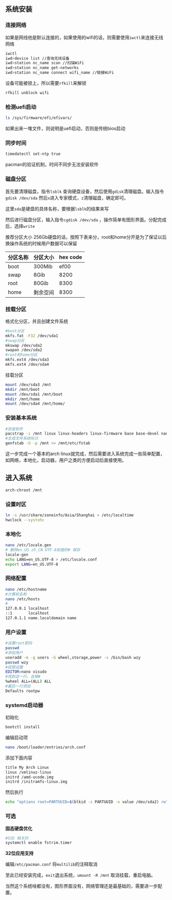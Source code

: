 ## 系统安装

### 连接网络

如果是网线他是默认连接的，如果使用的wifi的话，则需要使用`iwctl`来连接无线网络

```bash
iwctl
iwd>device list //查询无线设备
iwd>station nc_name scan //扫描WiFi
iwd>station nc_name get-networks
iwd>station nc_name connect wifi_name //链接WiFi
```

设备可能被锁上，所以需要`rfkill`来解锁

```bash
rfkill unblock wifi
```

### 检测uefi启动

```bash
ls /sys/firmware/efi/efivars/
```

如果出来一堆文件，则说明是uefi启动，否则是传统bios启动

### 同步时间

```bash
timedatectl set-ntp true
```

pacman的验证机制，时间不同步无法安装软件

### 磁盘分区

首先要清理磁盘，指令`lsblk` 查询硬盘设备，然后使用`gdisk`清理磁盘。输入指令`gdisk /dev/sda` 然后`x`进入专家模式，`z`清理磁盘，确定即可。

这里`sda`是硬盘的具体名称，要根据`lsblk`的结果来写

然后进行磁盘分区，输入指令`cgdisk /dev/sda` ，操作简单有图形界面。分配完成后，选择`write` 

推荐分区大小 256Gb硬盘的话，按照下表来分，root和home分开是为了保证以后换操作系统的时候用户数据可以保留

| 分区名称 | 分区大小 | hex code |
| -------- | -------- | -------- |
| boot     | 300Mib   | ef00     |
| swap     | 8Gib     | 8200     |
| root     | 80Gib    | 8300     |
| home     | 剩余空间 | 8300     |

### 挂载分区

格式化分区，并且创建文件系统

```bash
#boot分区
mkfs.fat -F32 /dev/sda1
#swap分区
mkswap /dev/sda2
swapon /dev/sda2
#root和home分区
mkfs.ext4 /dev/sda3
mkfs.ext4 /dev/sda4
```

挂载分区

```bash
mount /dev/sda3 /mnt
mkdir /mnt/boot
mount /dev/sda1 /mnt/boot
mkdir /mnt/home
mount /dev/sda4 /mnt/home/
```

### 安装基本系统
```bash
#安装软件
pacstrap -i /mnt linux linux-headers linux-firmware base base-devel nano amd-ucode intel-ucode//虚拟机应该可以不用安装微码
#生成文件系统标识
genfstab -U -p /mnt >> /mnt/etc/fstab
```

这一步完成一个基本的arch linux就完成，然后需要进入系统完成一些简单配置，如网络，本地化，启动器，用户之类的方便启动后直接使用。

## 进入系统

```bash
arch-chroot /mnt
```

### 设置时区

```bash
ln -s /usr/share/zoneinfo/Asia/Shanghai > /etc/localtime
hwclock --systohc
```

### 本地化

```bash
nano /etc/locale.gen
# 删除en_US zh_CN UTF-8前面的# 保存
locale-gen
echo LANG=en_US.UTF-8 > /etc/locale.conf
export LANG=en_US.UTF-8
```

### 网络配置

```bash
nano /etc/hostname
#计算机名称
nano /etc/hosts
#
127.0.0.1 localhost
::1       localhost
127.0.1.1 name.localdomain name
```

### 用户设置

```bash
#设置root密码
passwd
#添加用户
useradd -m -g users -G wheel,storage,power -s /bin/bash wzy
passwd wzy
#权限设置
EDITOR=nano visudo
#找到这一行，去掉#
%wheel ALL=(ALL) ALL
#最后一行添加
Defaults rootpw
```

### systemd启动器

初始化

```bash
bootctl install
```

编辑启动项

```bash
nano /boot/loader/entries/arch.conf
```

添加下面内容

```bash
title My Arch Linux
linux /vmlinuz-linux
initrd /amd-ucode.img
initrd /initramfs-linux.img
```

然后执行

```bash
echo "options root=PARTUUID=$(blkid -s PARTUUID -o value /dev/sda2) rw" >> /boot/loader/entries/arch.conf
```

### 可选

**固态硬盘优化**

```bash
#SSD 相关的
systemctl enable fstrim.timer
```

**32位应用支持**

编辑`/etc/pacman.conf` 将`multilib`的注释取消

至此已经安装完成，`exit`退出系统，`umount -R /mnt` 取消挂载，重启电脑。

当然这个系统啥都没有，图形界面没有，网络管理还是最基础的，需要进一步配置。